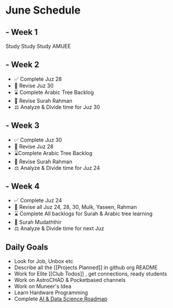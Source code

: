 # June Schedule

## - Week 1 
Study Study Study AMUEE

## - Week 2
- ✅ Complete Juz 28
- 🧠 Revise Juz 30
- ⌛ Complete Arabic Tree Backlog
- 👀 Revise Surah Rahman
- ⚖️ Analyze & Divide time for Juz 30

## - Week 3
- ✅ Complete Juz 30
- 🧠 Revise Juz 28
- ⌛Complete Arabic Tree Backlog
- 👀 Revise Surah Rahman
- ⚖️ Analyze & Divide time for Juz 24

## - Week 4
- ✅ Complete Juz 24
- 🧠 Revise all Juz 24, 28, 30, Mulk, Yaseen, Rahman
- ⌛ Complete All backlogs for Surah & Arabic tree learning
- 👀 Surah Mudaththir
- ⚖️  Analyze & Divide time for next Juz


## Daily Goals
- Look for Job, Unbox etc
- Describe all the [[Projects Planned]] in github org README 
- Work for Elite [[Club Todos]] , get connections, ready students
- Work on AstroCHAD & Pocketbased channels
- Work on Muneer's Idea
- Learn Hardware Programming
- Complete [AI & Data Science Roadmap](https://roadmap.sh/ai-data-scientist)